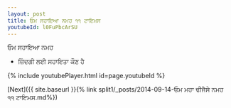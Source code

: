 ```yaml
---
layout: post
title: ਓਮ ਸਹਾਇਆ ਨਮਹ ੧੧ ਟਾਇਮਸ
youtubeId: l0FuPbcArSU
---
```

 
 
 ਓਮ ਸਹਾਇਆ ਨਮਹ  
 
 -  ਜ਼ਿੰਦਗੀ ਲਈ ਸਹਾਇਤਾ ਕੌਣ ਹੈ 
 
  
 
  
 
 
 
 
 
 


{% include youtubePlayer.html id=page.youtubeId %}
 
[Next]({{ site.baseurl }}{% link  split1/_posts/2014-09-14-ਓਮ ਮਹਾ ਢੀਜੈਸੇ ਨਮਹ ੧੧ ਟਾਇਮਸ.md%})
 
